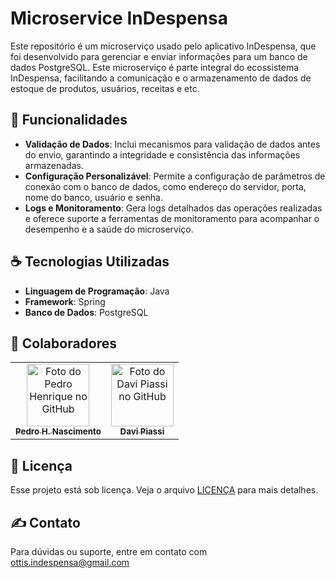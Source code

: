 # Microservice InDespensa
Este repositório é um microserviço usado pelo aplicativo InDespensa, que foi desenvolvido para gerenciar e enviar informações para um banco de dados PostgreSQL. Este microserviço é parte integral do ecossistema InDespensa, facilitando a comunicação e o armazenamento de dados de estoque de produtos, usuários, receitas e etc.

## 🚀 Funcionalidades 
- **Validação de Dados**: Inclui mecanismos para validação de dados antes do envio, garantindo a integridade e consistência das informações armazenadas.
- **Configuração Personalizável**: Permite a configuração de parâmetros de conexão com o banco de dados, como endereço do servidor, porta, nome do banco, usuário e senha.
- **Logs e Monitoramento**: Gera logs detalhados das operações realizadas e oferece suporte a ferramentas de monitoramento para acompanhar o desempenho e a saúde do microserviço.

## ☕ Tecnologias Utilizadas
- **Linguagem de Programação**: Java
- **Framework**: Spring
- **Banco de Dados**: PostgreSQL

## 🤝 Colaboradores
<table>
  <tr>
    <td align="center">
      <a href="https://github.com/pedroggwp" title="Perfil do Pedro H. Nascimento">
        <img src="https://github.com/pedroggwp.png" width="100px;" alt="Foto do Pedro Henrique no GitHub"/><br>
        <sub>
          <b>Pedro H. Nascimento</b>
        </sub>
      </a>
    </td>
    <td align="center">
      <a href="https://github.com/Davipiassi" title="Perfil do Davi Piassi">
        <img src="https://s2.glbimg.com/FUcw2usZfSTL6yCCGj3L3v3SpJ8=/smart/e.glbimg.com/og/ed/f/original/2019/04/25/zuckerberg_podcast.jpg" width="100px;" alt="Foto do Davi Piassi no GitHub"/><br>
        <sub>
          <b>Davi Piassi</b>
        </sub>
      </a>
    </td>
  </tr>
</table>

## 📝 Licença
Esse projeto está sob licença. Veja o arquivo [LICENÇA](LICENSE.md) para mais detalhes.

## ✍ Contato
Para dúvidas ou suporte, entre em contato com ottis.indespensa@gmail.com
